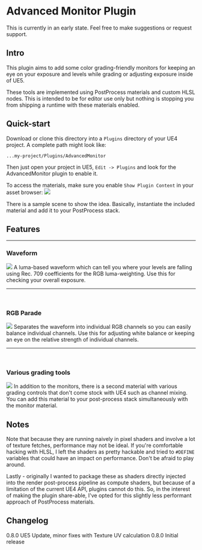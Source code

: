 # Advanced Monitor Plugin
This is currently in an early state. Feel free to make suggestions or request support.

## Intro
This plugin aims to add some color grading-friendly monitors for keeping an eye on your exposure and levels while grading or adjusting exposure inside of UE5.

These tools are implemented using PostProcess materials and custom HLSL nodes. This is intended to be for editor use only but nothing is stopping you from shipping a runtime with these materials enabled.

## Quick-start
Download or clone this directory into a `Plugins` directory of your UE4 project.
A complete path might look like:
```
...my-project/Plugins/AdvancedMonitor
```

Then just open your project in UE5, `Edit -> Plugins` and look for the AdvancedMonitor plugin to enable it.

To access the materials, make sure you enable `Show Plugin Content` in your asset browser:
![](Screenshots/plugin-content.png)

There is a sample scene to show the idea. Basically, instantiate the included material and add it to your PostProcess stack.

## Features
<hr>

### Waveform
![](Screenshots/Waveform.PNG)
A luma-based waveform which can tell you where your levels are falling using Rec. 709 coefficients for the RGB luma-weighting. Use this for checking your overall exposure.
<hr>
<br/>

### RGB Parade
![](Screenshots/RGBParade.PNG)
Separates the waveform into individual RGB channels so you can easily balance individual channels. Use this for adjusting white balance or keeping an eye on the relative strength of individual channels.
<hr>
<br>

### Various grading tools
![](Screenshots/Mixer.PNG)
In addition to the monitors, there is a second material with various grading controls that don't come stock with UE4 such as channel mixing. You can add this material to your post-process stack simultaneously with the monitor material.

## Notes
Note that because they are running naively in pixel shaders and involve a lot of texture fetches, performance may not be ideal. If you're comfortable hacking with HLSL, I left the shaders as pretty hackable and tried to `#DEFINE` variables that could have an impact on performance. Don't be afraid to play around.

Lastly - originally I wanted to package these as shaders directly injected into the render post-process pipeline as compute shaders, but because of a limitation of the current UE4 API, plugins cannot do this. So, in the interest of making the plugin share-able, I've opted for this slightly less performant approach of PostProcess materials.

## Changelog
0.8.0 UE5 Update, minor fixes with Texture UV calculation
0.8.0 Initial release
